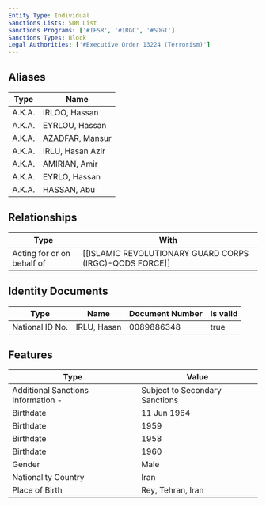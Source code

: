 ```yaml
---
Entity Type: Individual
Sanctions Lists: SDN List
Sanctions Programs: ['#IFSR', '#IRGC', '#SDGT']
Sanctions Types: Block
Legal Authorities: ['#Executive Order 13224 (Terrorism)']
---
```


## Aliases
| Type  | Name      | 
|-------|-----------|
| A.K.A. | IRLOO, Hassan |
| A.K.A. | EYRLOU, Hassan |
| A.K.A. | AZADFAR, Mansur |
| A.K.A. | IRLU, Hasan Azir |
| A.K.A. | AMIRIAN, Amir |
| A.K.A. | EYRLO, Hassan |
| A.K.A. | HASSAN, Abu |

## Relationships
| Type  | With      | 
|-------|-----------|
| Acting for or on behalf of | [[ISLAMIC REVOLUTIONARY GUARD CORPS (IRGC)-QODS FORCE]] |

## Identity Documents
| Type  | Name      | Document Number | Is valid |
|-------|-----------|-----------------|----------|
| National ID No. | IRLU, Hasan | 0089886348 | true |

## Features
| Type  | Value      |
|-------|------------|
| Additional Sanctions Information - | Subject to Secondary Sanctions |
| Birthdate | 11 Jun 1964 |
| Birthdate | 1959 |
| Birthdate | 1958 |
| Birthdate | 1960 |
| Gender | Male |
| Nationality Country | Iran |
| Place of Birth | Rey, Tehran, Iran |
